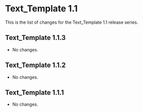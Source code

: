 Text_Template 1.1
=================

This is the list of changes for the Text_Template 1.1 release series.

Text_Template 1.1.3
-------------------

* No changes.

Text_Template 1.1.2
-------------------

* No changes.

Text_Template 1.1.1
-------------------

* No changes.
